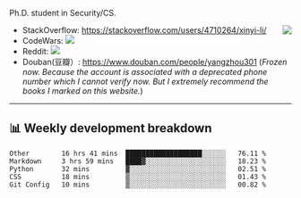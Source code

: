 Ph.D. student in Security/CS.

<img align="right" src="https://github-readme-stats.vercel.app/api?username=li-xin-yi&count_private=true&show_icons=true&hide_title=true&theme=tokyonight" />

- StackOverflow: https://stackoverflow.com/users/4710264/xinyi-li/
- CodeWars: [![](https://www.codewars.com/users/xy-li/badges/micro)](https://www.codewars.com/users/xy-li/)
- Reddit: [![](https://img.shields.io/reddit/user-karma/combined/xy-li?style=social)](https://www.reddit.com/user/xy-li/)
- Douban(豆瓣）: https://www.douban.com/people/yangzhou301  (*Frozen now. Because the account is associated with a deprecated phone number which I cannot verify now. But I extremely recommend the books I marked on this website.*)

---

## 📊 Weekly development breakdown

<!--START_SECTION:waka-->
```text
Other        16 hrs 41 mins  ███████████████████░░░░░░   76.11 % 
Markdown     3 hrs 59 mins   ████▓░░░░░░░░░░░░░░░░░░░░   18.23 % 
Python       32 mins         ▓░░░░░░░░░░░░░░░░░░░░░░░░   02.51 % 
CSS          18 mins         ▒░░░░░░░░░░░░░░░░░░░░░░░░   01.43 % 
Git Config   10 mins         ▒░░░░░░░░░░░░░░░░░░░░░░░░   00.82 % 
```
<!--END_SECTION:waka-->
